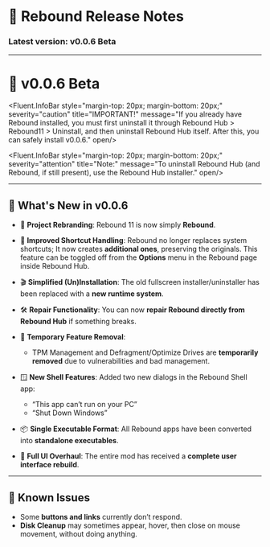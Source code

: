 <script>
        //Imports
        import * as Fluent from "fluent-svelte";
        import "fluent-svelte/theme.css";
      
        //Variables
        let open = true;
</script>
      
# 📝 Rebound Release Notes

### Latest version: **v0.0.6 Beta**

---

# 🧪 v0.0.6 Beta

<Fluent.InfoBar style="margin-top: 20px; margin-bottom: 20px;" severity="caution" title="IMPORTANT!" message="If you already have Rebound installed, you must first uninstall it through Rebound Hub > Rebound11 > Uninstall, and then uninstall Rebound Hub itself. After this, you can safely install v0.0.6." open/>

<Fluent.InfoBar style="margin-top: 20px; margin-bottom: 20px;" severity="attention" title="Note:" message="To uninstall Rebound Hub (and Rebound, if still present), use the Rebound Hub installer." open/>

---

## 🚀 What's New in v0.0.6

* 🔄 **Project Rebranding**: Rebound 11 is now simply **Rebound**.
* 🧩 **Improved Shortcut Handling**: Rebound no longer replaces system shortcuts; It now creates **additional ones**, preserving the originals. This feature can be toggled off from the **Options** menu in the Rebound page inside Rebound Hub.
* 🎬 **Simplified (Un)Installation**: The old fullscreen installer/uninstaller has been replaced with a **new runtime system**.
* 🛠️ **Repair Functionality**: You can now **repair Rebound directly from Rebound Hub** if something breaks.
* 🧹 **Temporary Feature Removal**:

  * TPM Management and Defragment/Optimize Drives are **temporarily removed** due to vulnerabilities and bad management.
* 🪟 **New Shell Features**: Added two new dialogs in the Rebound Shell app:

  * “This app can’t run on your PC”
  * “Shut Down Windows”
* 📦 **Single Executable Format**: All Rebound apps have been converted into **standalone executables**.
* 🎨 **Full UI Overhaul**: The entire mod has received a **complete user interface rebuild**.

---

## 🐞 Known Issues

* Some **buttons and links** currently don’t respond.
* **Disk Cleanup** may sometimes appear, hover, then close on mouse movement, without doing anything.